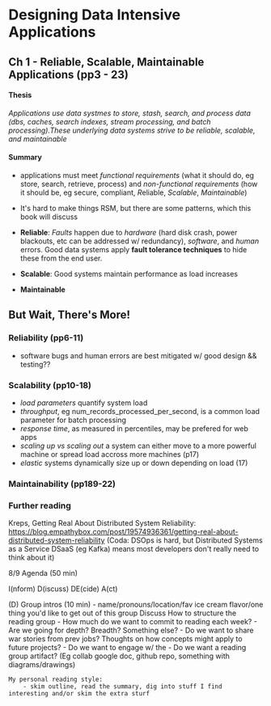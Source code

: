 # Designing Data Intensive Applications

## Ch 1 - Reliable, Scalable, Maintainable Applications (pp3 - 23)

#### Thesis

 *Applications use data systmes to store, stash, search, and process data (dbs, caches, search indexes, stream processing, and batch processing).These underlying data systems strive to be reliable, scalable, and maintainable*

#### Summary

- applications must meet _functional requirements_ (what it should do, eg store, search, retrieve, process) and _non-functional requirements_ (how it should be, eg secure, compliant, *R*eliable, *Scalable*, *Maintainable*)

- It's hard to make things RSM, but there are some patterns, which this book will discuss

- **Reliable**: _Faults_ happen due to _hardware_ (hard disk crash, power blackouts, etc can be addressed w/ redundancy), _software_, and _human_ errors. Good data systems apply **fault tolerance techniques** to hide these from the end user. 

- **Scalable**: Good systems maintain performance as load increases

- **Maintainable**

## But Wait, There's More!

### Reliability (pp6-11)
- software bugs and human errors are best mitigated w/ good design && testing??

### Scalability (pp10-18)
- _load parameters_ quantify system load
- _throughput_, eg num_records_processed_per_second, is a common load parameter for batch processing
- _response time_, as measured in percentiles, may be prefered for web apps
- _scaling up vs scaling out_ a system can either move to a more powerful machine or spread load accross more machines (p17)
- _elastic_ systems dynamically size up or down depending on load (17)

### Maintainability (pp189-22)


### Further reading 

Kreps, Getting Real About Distributed System Reliability: https://blog.empathybox.com/post/19574936361/getting-real-about-distributed-system-reliability (Coda: DSOps is hard, but Distributed Systems as a Service DSaaS (eg Kafka) means most developers don't really need to think about it)


8/9 Agenda (50 min)

I(nform)
D(iscuss)
DE(cide)
A(ct)

(D) Group intros (10 min)
	- name/pronouns/location/fav ice cream flavor/one thing you'd like to get out of this group
	Discuss How to structure the reading group 
		- How much do we want to commit to reading each week?
		- Are we going for depth? Breadth? Something else?
		- Do we want to share war stories from prev jobs? Thoughts on how concepts might apply to future projects?
		- Do we want to engage w/ the 
		- Do we want a reading group artifact? (Eg collab google doc, github repo, something with diagrams/drawings)   

	My personal reading style:
		- skim outline, read the summary, dig into stuff I find interesting and/or skim the extra sturf 
	